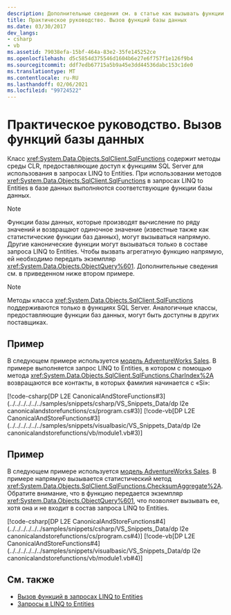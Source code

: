 ```yaml
---
description: Дополнительные сведения см. в статье как вызывать функции базы данных.
title: Практическое руководство. Вызов функций базы данных
ms.date: 03/30/2017
dev_langs:
- csharp
- vb
ms.assetid: 79038efa-15bf-464a-83e2-35fe145252ce
ms.openlocfilehash: d5c5854d375546d1604b6e27e6f757f1e126f9b4
ms.sourcegitcommit: ddf7edb67715a5b9a45e3dd44536dabc153c1de0
ms.translationtype: MT
ms.contentlocale: ru-RU
ms.lasthandoff: 02/06/2021
ms.locfileid: "99724522"
---
```

# <a name="how-to-call-database-functions"></a>Практическое руководство. Вызов функций базы данных

Класс <xref:System.Data.Objects.SqlClient.SqlFunctions> содержит методы среды CLR, предоставляющие доступ к функциям SQL Server для использования в запросах LINQ to Entities. При использовании методов <xref:System.Data.Objects.SqlClient.SqlFunctions> в запросах LINQ to Entities в базе данных выполняются соответствующие функции базы данных.  
  
> [!NOTE]
> Функции базы данных, которые производят вычисление по ряду значений и возвращают одиночное значение (известные также как статистические функции баз данных), могут вызываться напрямую. Другие канонические функции могут вызываться только в составе запроса LINQ to Entities. Чтобы вызвать агрегатную функцию напрямую, ей необходимо передать экземпляр <xref:System.Data.Objects.ObjectQuery%601>. Дополнительные сведения см. в приведенном ниже втором примере.  
  
> [!NOTE]
> Методы класса <xref:System.Data.Objects.SqlClient.SqlFunctions> поддерживаются только в функциях SQL Server. Аналогичные классы, предоставляющие функции баз данных, могут быть доступны в других поставщиках.  
  
## <a name="example"></a>Пример  

 В следующем примере используется [модель AdventureWorks Sales](https://github.com/Microsoft/sql-server-samples/releases/tag/adventureworks). В примере выполняется запрос LINQ to Entities, в котором с помощью метода <xref:System.Data.Objects.SqlClient.SqlFunctions.CharIndex%2A> возвращаются все контакты, в которых фамилия начинается с «Si»:  
  
 [!code-csharp[DP L2E CanonicalAndStoreFunctions#3](../../../../../../samples/snippets/csharp/VS_Snippets_Data/dp l2e canonicalandstorefunctions/cs/program.cs#3)]
 [!code-vb[DP L2E CanonicalAndStoreFunctions#3](../../../../../../samples/snippets/visualbasic/VS_Snippets_Data/dp l2e canonicalandstorefunctions/vb/module1.vb#3)]  
  
## <a name="example"></a>Пример  

 В следующем примере используется [модель AdventureWorks Sales](https://github.com/Microsoft/sql-server-samples/releases/tag/adventureworks). В примере напрямую вызывается статистический метод <xref:System.Data.Objects.SqlClient.SqlFunctions.ChecksumAggregate%2A>. Обратите внимание, что в функцию передается экземпляр <xref:System.Data.Objects.ObjectQuery%601>, что позволяет вызывать ее, хотя она и не входит в состав запроса LINQ to Entities.  
  
 [!code-csharp[DP L2E CanonicalAndStoreFunctions#4](../../../../../../samples/snippets/csharp/VS_Snippets_Data/dp l2e canonicalandstorefunctions/cs/program.cs#4)]
 [!code-vb[DP L2E CanonicalAndStoreFunctions#4](../../../../../../samples/snippets/visualbasic/VS_Snippets_Data/dp l2e canonicalandstorefunctions/vb/module1.vb#4)]  
  
## <a name="see-also"></a>См. также

- [Вызов функций в запросах LINQ to Entities](calling-functions-in-linq-to-entities-queries.md)
- [Запросы в LINQ to Entities](queries-in-linq-to-entities.md)
